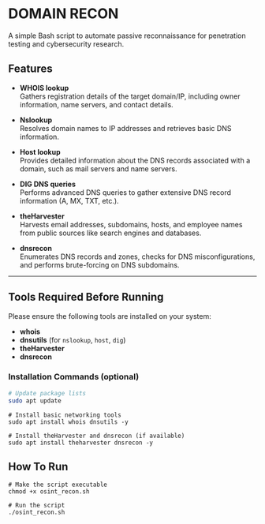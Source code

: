 # DOMAIN RECON

A simple Bash script to automate passive reconnaissance for penetration testing and cybersecurity research.

## Features

- **WHOIS lookup**  
  Gathers registration details of the target domain/IP, including owner information, name servers, and contact details.

- **Nslookup**  
  Resolves domain names to IP addresses and retrieves basic DNS information.

- **Host lookup**  
  Provides detailed information about the DNS records associated with a domain, such as mail servers and name servers.

- **DIG DNS queries**  
  Performs advanced DNS queries to gather extensive DNS record information (A, MX, TXT, etc.).

- **theHarvester**  
  Harvests email addresses, subdomains, hosts, and employee names from public sources like search engines and databases.

- **dnsrecon**  
  Enumerates DNS records and zones, checks for DNS misconfigurations, and performs brute-forcing on DNS subdomains.

---

## Tools Required Before Running

Please ensure the following tools are installed on your system:

- **whois**
- **dnsutils** (for `nslookup`, `host`, `dig`)
- **theHarvester**
- **dnsrecon**

### Installation Commands (optional)

```bash
# Update package lists
sudo apt update
```
```
# Install basic networking tools
sudo apt install whois dnsutils -y
```
```
# Install theHarvester and dnsrecon (if available)
sudo apt install theharvester dnsrecon -y
```

## How To Run
```
# Make the script executable
chmod +x osint_recon.sh
```
```
# Run the script
./osint_recon.sh
```
